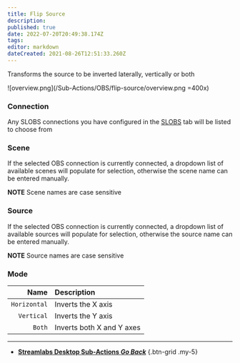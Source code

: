 ```yaml
---
title: Flip Source
description: 
published: true
date: 2022-07-20T20:49:38.174Z
tags: 
editor: markdown
dateCreated: 2021-08-26T12:51:33.260Z
---
```


Transforms the source to be inverted laterally, vertically or both

![overview.png](/Sub-Actions/OBS/flip-source/overview.png =400x)

### Connection
Any SLOBS connections you have configured in the [SLOBS](/SLOBS) tab will be listed to choose from

### Scene
If the selected OBS connection is currently connected, a dropdown list of available scenes will populate for selection, otherwise the scene name can be entered manually.

**NOTE** Scene names are case sensitive 

### Source
If the selected OBS connection is currently connected, a dropdown list of available sources will populate for selection, otherwise the source name can be entered manually.

**NOTE** Source names are case sensitive

### Mode
Name | Description
----:|:------------
`Horizontal` | Inverts the X axis
`Vertical` | Inverts the Y axis
`Both` | Inverts both X and Y axes

---

- [<i class="mdi mdi-chevron-left"></i> **Streamlabs Desktop Sub-Actions *Go Back***](/en/Sub-Actions/Streamlabs-Desktop)
{.btn-grid .my-5}